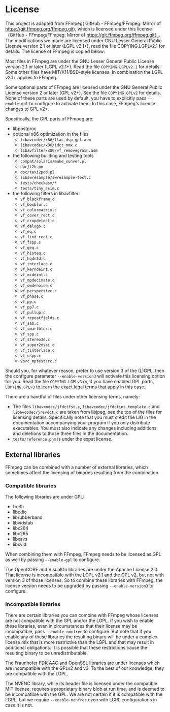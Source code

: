 # License

This project is adapted from FFmpeg( GitHub - FFmpeg/FFmpeg: Mirror of https://git.ffmpeg.org/ffmpeg.git), which is licensed under this license（GitHub - FFmpeg/FFmpeg: Mirror of https://git.ffmpeg.org/ffmpeg.git）.
The modifications we made are licensed under GNU Lesser General Public License version 2.1 or later (LGPL v2.1+), read the file COPYING.LGPLv2.1 for details.
The license of FFmpeg  is copied below:

Most files in FFmpeg are under the GNU Lesser General Public License version 2.1
or later (LGPL v2.1+). Read the file `COPYING.LGPLv2.1` for details. Some other
files have MIT/X11/BSD-style licenses. In combination the LGPL v2.1+ applies to
FFmpeg.

Some optional parts of FFmpeg are licensed under the GNU General Public License
version 2 or later (GPL v2+). See the file `COPYING.GPLv2` for details. None of
these parts are used by default, you have to explicitly pass `--enable-gpl` to
configure to activate them. In this case, FFmpeg's license changes to GPL v2+.

Specifically, the GPL parts of FFmpeg are:

- libpostproc
- optional x86 optimization in the files
    - `libavcodec/x86/flac_dsp_gpl.asm`
    - `libavcodec/x86/idct_mmx.c`
    - `libavfilter/x86/vf_removegrain.asm`
- the following building and testing tools
    - `compat/solaris/make_sunver.pl`
    - `doc/t2h.pm`
    - `doc/texi2pod.pl`
    - `libswresample/swresample-test.c`
    - `tests/checkasm/*`
    - `tests/tiny_ssim.c`
- the following filters in libavfilter:
    - `vf_blackframe.c`
    - `vf_boxblur.c`
    - `vf_colormatrix.c`
    - `vf_cover_rect.c`
    - `vf_cropdetect.c`
    - `vf_delogo.c`
    - `vf_eq.c`
    - `vf_find_rect.c`
    - `vf_fspp.c`
    - `vf_geq.c`
    - `vf_histeq.c`
    - `vf_hqdn3d.c`
    - `vf_interlace.c`
    - `vf_kerndeint.c`
    - `vf_mcdeint.c`
    - `vf_mpdecimate.c`
    - `vf_owdenoise.c`
    - `vf_perspective.c`
    - `vf_phase.c`
    - `vf_pp.c`
    - `vf_pp7.c`
    - `vf_pullup.c`
    - `vf_repeatfields.c`
    - `vf_sab.c`
    - `vf_smartblur.c`
    - `vf_spp.c`
    - `vf_stereo3d.c`
    - `vf_super2xsai.c`
    - `vf_tinterlace.c`
    - `vf_uspp.c`
    - `vsrc_mptestsrc.c`

Should you, for whatever reason, prefer to use version 3 of the (L)GPL, then
the configure parameter `--enable-version3` will activate this licensing option
for you. Read the file `COPYING.LGPLv3` or, if you have enabled GPL parts,
`COPYING.GPLv3` to learn the exact legal terms that apply in this case.

There are a handful of files under other licensing terms, namely:

* The files `libavcodec/jfdctfst.c`, `libavcodec/jfdctint_template.c` and
  `libavcodec/jrevdct.c` are taken from libjpeg, see the top of the files for
  licensing details. Specifically note that you must credit the IJG in the
  documentation accompanying your program if you only distribute executables.
  You must also indicate any changes including additions and deletions to
  those three files in the documentation.
* `tests/reference.pnm` is under the expat license.


## External libraries

FFmpeg can be combined with a number of external libraries, which sometimes
affect the licensing of binaries resulting from the combination.

### Compatible libraries

The following libraries are under GPL:
- frei0r
- libcdio
- librubberband
- libvidstab
- libx264
- libx265
- libxavs
- libxvid

When combining them with FFmpeg, FFmpeg needs to be licensed as GPL as well by
passing `--enable-gpl` to configure.

The OpenCORE and VisualOn libraries are under the Apache License 2.0. That
license is incompatible with the LGPL v2.1 and the GPL v2, but not with
version 3 of those licenses. So to combine these libraries with FFmpeg, the
license version needs to be upgraded by passing `--enable-version3` to configure.

### Incompatible libraries

There are certain libraries you can combine with FFmpeg whose licenses are not
compatible with the GPL and/or the LGPL. If you wish to enable these
libraries, even in circumstances that their license may be incompatible, pass
`--enable-nonfree` to configure. But note that if you enable any of these
libraries the resulting binary will be under a complex license mix that is
more restrictive than the LGPL and that may result in additional obligations.
It is possible that these restrictions cause the resulting binary to be
unredistributable.

The Fraunhofer FDK AAC and OpenSSL libraries are under licenses which are
incompatible with the GPLv2 and v3. To the best of our knowledge, they are
compatible with the LGPL.

The NVENC library, while its header file is licensed under the compatible MIT
license, requires a proprietary binary blob at run time, and is deemed to be
incompatible with the GPL. We are not certain if it is compatible with the
LGPL, but we require `--enable-nonfree` even with LGPL configurations in case
it is not.
